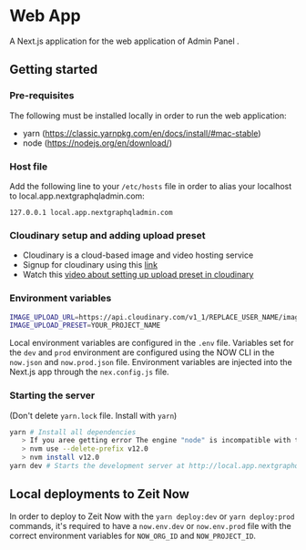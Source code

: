 # Web App

A Next.js application for the web application of Admin Panel .

## Getting started

### Pre-requisites

The following must be installed locally in order to run the web application:

- yarn (https://classic.yarnpkg.com/en/docs/install/#mac-stable)
- node (https://nodejs.org/en/download/)

### Host file

Add the following line to your `/etc/hosts` file in order to alias your localhost to local.app.nextgraphqladmin.com:

```text
127.0.0.1 local.app.nextgraphqladmin.com
```
### Cloudinary setup and adding upload preset

- Cloudinary is a cloud-based image and video hosting service
- Signup for cloudinary using this [link](https://cloudinary.com/signup)
- Watch this [video about setting up upload preset in cloudinary](https://vimeo.com/454599719)


### Environment variables

```bash
IMAGE_UPLOAD_URL=https://api.cloudinary.com/v1_1/REPLACE_USER_NAME/image/upload
IMAGE_UPLOAD_PRESET=YOUR_PROJECT_NAME
```

Local environment variables are configured in the `.env` file. Variables set for the `dev` and `prod` environment are configured using the NOW CLI in the `now.json` and `now.prod.json` file. Environment variables are injected into the Next.js app through the `nex.config.js` file.

### Starting the server
(Don't delete `yarn.lock` file. Install with `yarn`)
```bash
yarn # Install all dependencies
   > If you aree getting error The engine "node" is incompatible with this module. Expected version "12". Got "14.17.3"
   > nvm use --delete-prefix v12.0
   > nvm install v12.0
yarn dev # Starts the development server at http://local.app.nextgraphqladmin.com:3000
```

## Local deployments to Zeit Now

In order to deploy to Zeit Now with the `yarn deploy:dev` or `yarn deploy:prod` commands, it's required to have a `now.env.dev` or `now.env.prod` file with the correct environment variables for `NOW_ORG_ID` and `NOW_PROJECT_ID`.
